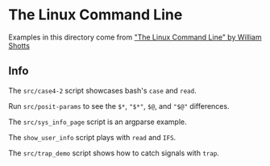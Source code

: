 # The Linux Command Line
Examples in this directory come from ["The Linux Command Line" by William
Shotts](https://linuxcommand.org/tlcl.php)

## Info
The `src/case4-2` script showcases bash's `case` and `read`.

Run `src/posit-params` to see the `$*`, `"$*"`, `$@`, and `"$@"` differences.

The `src/sys_info_page` script is an argparse example.

The `show_user_info` script plays with `read` and `IFS`.

The `src/trap_demo` script shows how to catch signals with `trap`.
